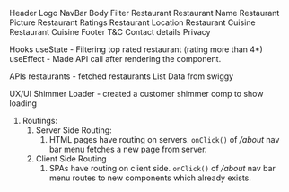 Header
    Logo
    NavBar
Body
    Filter
    Restaurant
        Restaurant Name
        Restaurant Picture
        Restaurant Ratings
        Restaurant Location
        Restaurant Cuisine
        Restaurant Cuisine
Footer
    T&C
    Contact details
    Privacy

Hooks
    useState        - Filtering top rated restaurant (rating more than 4*)
    useEffect       - Made API call after rendering the component.

APIs
    restaurants     - fetched restaurants List Data from swiggy

UX/UI
    Shimmer Loader  - created a customer shimmer comp to show loading


1. Routings:
    1. Server Side Routing:
        1. HTML pages have routing on servers. `onClick()` of */about* nav bar menu fetches a new page from server.
    2. Client Side Routing
        1. SPAs have routing on client side. `onClick()` of */about* nav bar menu routes to new components which already exists.
